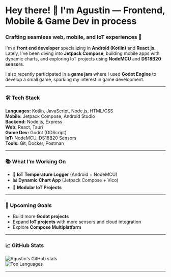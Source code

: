 # Hey there! 👋 I'm Agustin — Frontend, Mobile & Game Dev in process 
### Crafting seamless web, mobile, and IoT experiences 🚀  

I'm a **front end developer** specializing in **Android (Kotlin)** and **React.js**.  
Lately, I've been diving into **Jetpack Compose**, building mobile apps with dynamic charts, and exploring IoT projects using **NodeMCU** and **DS18B20 sensors**.  

I also recently participated in a **game jam** where I used **Godot Engine** to develop a small game, sparking my interest in game development.  

---

### 🛠️ Tech Stack  
**Languages:** Kotlin, JavaScript, Node.js, HTML/CSS  
**Mobile:** Jetpack Compose, Android Studio  
**Backend:** Node.js, Express  
**Web:** React, Tauri  
**Game Dev:** Godot (GDScript)  
**IoT:** NodeMCU, DS18B20 Sensors  
**Tools:** Git, Docker, Postman  

---

### 📚 What I’m Working On  
- **📱 IoT Temperature Logger** (Android + NodeMCU)  
- **📊 Dynamic Chart App** (Jetpack Compose + Vico)  
- **🧱 Modular IoT Projects**  

---

### 🚧 Upcoming Goals   
- Build more **Godot projects**  
- Expand **IoT projects** with more sensors and cloud integration  
- Explore **Compose Multiplatform**  

---

### 📈 GitHub Stats  
![Agustin's GitHub stats](https://github-readme-stats.vercel.app/api?username=yourusername&show_icons=true&theme=radical)  
![Top Languages](https://github-readme-stats.vercel.app/api/top-langs/?username=yourusername&layout=compact&theme=radical)  

---

